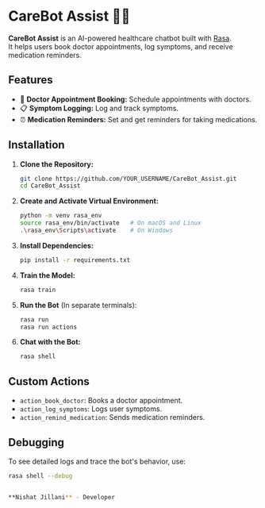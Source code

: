 # CareBot Assist 🤖💊

**CareBot Assist** is an AI-powered healthcare chatbot built with [Rasa](https://rasa.com/).  
It helps users book doctor appointments, log symptoms, and receive medication reminders.

## Features

- 📅 **Doctor Appointment Booking:** Schedule appointments with doctors.
- 📋 **Symptom Logging:** Log and track symptoms.
- ⏰ **Medication Reminders:** Set and get reminders for taking medications.

## Installation

1. **Clone the Repository:**
    ```bash
    git clone https://github.com/YOUR_USERNAME/CareBot_Assist.git
    cd CareBot_Assist
    ```

2. **Create and Activate Virtual Environment:**
    ```bash
    python -m venv rasa_env
    source rasa_env/bin/activate   # On macOS and Linux
    .\rasa_env\Scripts\activate    # On Windows
    ```

3. **Install Dependencies:**
    ```bash
    pip install -r requirements.txt
    ```

4. **Train the Model:**
    ```bash
    rasa train
    ```

5. **Run the Bot** (In separate terminals):
    ```bash
    rasa run
    rasa run actions
    ```

6. **Chat with the Bot:**
    ```bash
    rasa shell
    ```

## Custom Actions

- `action_book_doctor`: Books a doctor appointment.
- `action_log_symptoms`: Logs user symptoms.
- `action_remind_medication`: Sends medication reminders.

## Debugging

To see detailed logs and trace the bot's behavior, use:
```bash
rasa shell --debug


**Nishat Jillani** - Developer